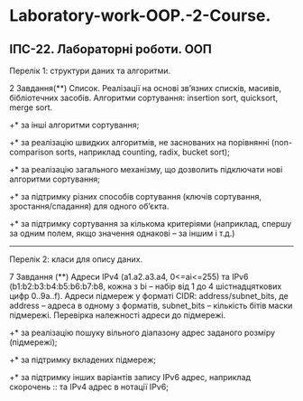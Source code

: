 # Laboratory-work-OOP.-2-Course. 
ІПС-22. Лабораторні роботи. ООП 
------------------------------------
Перелік 1: структури даних та алгоритми.

2 Завдання(**) Список. Реалізації на основі зв’язних списків, масивів, бібліотечних засобів. Алгоритми сортування: insertion sort, quicksort, merge sort. 

+* за інші алгоритми сортування; 

+* за реалізацію швидких алгоритмів, не заснованих на порівнянні (non-comparison sorts, наприклад counting, radix, bucket sort); 

+* за реалізацію загального механізму, що дозволить підключати нові алгоритми сортування;

+* за підтримку різних способів сортування (ключів сортування, зростання/спадання)  для одного об’єкта.

+* за підтримку сортування за кількома критеріями (наприклад, спершу за одним полем, якщо значення однакові – за іншим і т.д.)

------------------------------------

Перелік 2: класи для опису даних.

7 Завдання (**) Адреси IPv4 (a1.a2.a3.a4, 0<=ai<=255) та IPv6 (b1:b2:b3:b4:b5:b6:b7:b8, кожна з bi – набір від 1 до 4 шістнадцяткових цифр 0..9a..f). Адреси підмереж у форматі CIDR: address/subnet_bits, де address – адреса в одному з форматів, subnet_bits – кількість бітів маски підмережі. Перевірка належності адреси до підмережі. 

+* за реалізацію пошуку вільного діапазону адрес заданого розміру (підмережі);

+* за підтримку вкладених підмереж;

+* за підтримку інших варіантів запису IPv6 адрес, наприклад скорочень :: та IPv4 адрес в нотації IPv6; 

